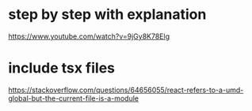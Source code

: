 # step by step with explanation
https://www.youtube.com/watch?v=9jGy8K78Elg

# include tsx files
https://stackoverflow.com/questions/64656055/react-refers-to-a-umd-global-but-the-current-file-is-a-module